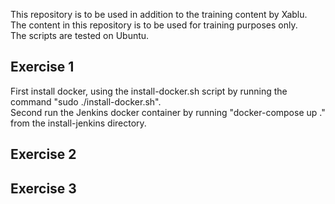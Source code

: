 This repository is to be used in addition to the training content by Xablu.  
The content in this repository is to be used for training purposes only.  
The scripts are tested on Ubuntu.  
  
## Exercise 1  

First install docker, using the install-docker.sh script by running the command "sudo ./install-docker.sh".  
Second run the Jenkins docker container by running "docker-compose up ." from the install-jenkins directory.  

## Exercise 2

## Exercise 3